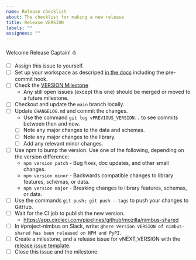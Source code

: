 ```yaml
---
name: Release checklist
about: The checklist for making a new release
title: Release VERSION
labels: ""
assignees: ""
---
```


Welcome Release Captain! ⛵️

<!-- Note to release captains: while filing this issue, replace ALL_CAPS words with their appropriate
values and then delete this instruction. -->

- [ ] Assign this issue to yourself.
- [ ] Set up your workspace as descriped
      [in the docs](https://mozilla.github.io/nimbus-shared/dev/setup) including the pre-commit
      hook.
- [ ] Check the [VERSION Milestone](LINK_TO_MILESTONE)
  - Any still open issues (except this one) should be merged or moved to a future milestone.
- [ ] Checkout and update the `main` branch locally.
- [ ] Update `CHANGELOG.md` and commit the changes.
  - Use the command `git log vPREVIOUS_VERSION..` to see commits between then and now.
  - [ ] Note any major changes to the data and schemas.
  - [ ] Note any major changes to the library.
  - [ ] Add any relevant minor changes.
- [ ] Use npm to bump the version. Use one of the following, depending on the version difference:
  - `npm version patch` - Bug fixes, doc updates, and other small changes.
  - `npm version minor` - Backwards compatible changes to library features, schemas, or data.
  - `npm version major` - Breaking changes to library features, schemas, or data.
- [ ] Use the commands `git push; git push --tags` to push your changes to GitHub.
- [ ] Wait for the CI job to publish the new version.
  - https://app.circleci.com/pipelines/github/mozilla/nimbus-shared
- [ ] In #project-nimbus on Slack, write:
      `@here Version VERSION of nimbus-shared has been released on NPM and PyPI`.
- [ ] Create a milestone, and a release issue for vNEXT_VERSION with the [release issue template][].
- [ ] Close this issue and the milestone.

[release issue template]:
  https://github.com/mozilla/nimbus-shared/issues/new?assignees=&labels=&template=release-checklist.md&title=Release+VERSION
